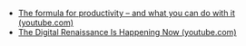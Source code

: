 - [The formula for productivity – and what you can do with it (youtube.com)](https://www.youtube.com/watch?v=UYL79nrfiBQ&list=WL&index=2)
- [The Digital Renaissance Is Happening Now (youtube.com)](https://www.youtube.com/watch?v=TdzwOdVYN1M)

